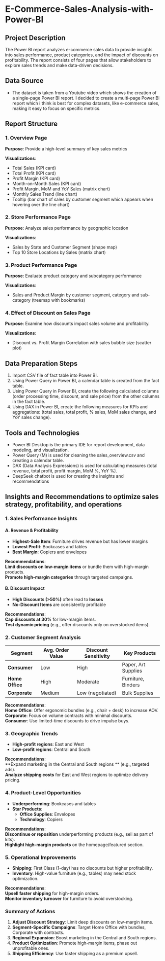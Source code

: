 # E-Commerce-Sales-Analysis-with-Power-BI

## Project Description
The Power BI report analyzes e-commerce sales data to provide insights into sales performance, product categories, and the impact of discounts on profitability. The report consists of four pages that allow stakeholders to explore sales trends and make data-driven decisions.

## Data Source

- The dataset is taken from a Youtube video which shows the creation of a single-page Power BI report. I decided to create a multi-page Power BI report which i think is best for complex datasets, like e-commerce sales, making it easy to focus on specific metrics.

## Report Structure

### 1. Overview Page
**Purpose**: Provide a high-level summary of key sales metrics

**Visualizations**:
- Total Sales (KPI card)
- Total Profit (KPI card)
- Profit Margin (KPI card)
- Month-on-Month Sales (KPI card)
- Profit Margin, MoM and YoY Sales (matrix chart)  
- Monthly Sales Trend (line chart)
- Tooltip (bar chart of sales by customer segment which appears when hovering over the line chart)

### 2. Store Performance Page
**Purpose**: Analyze sales performance by geographic location

**Visualizations**:
- Sales by State and Customer Segment (shape map)
- Top 10 Store Locations by Sales (matrix chart)

### 3. Product Performance Page
**Purpose**: Evaluate product category and subcategory performance

**Visualizations**:
- Sales and Product Margin by customer segment, category and sub-category (treemap with bookmarks)

### 4. Effect of Discount on Sales Page
**Purpose**: Examine how discounts impact sales volume and profitability.

**Visualizations**:
- Discount vs. Profit Margin Correlation with sales bubble size (scatter plot)

## Data Preparation Steps
1. Import CSV file of fact table into Power BI.
2. Using Power Query in Power BI, a calendar table is created from the fact table. 
3. Using Power Query in Power BI, create the following calculated columns (order processing time, discount, and sale price) from the other columns in the fact table.
4. Using DAX in Power BI, create the following measures for KPIs and aggregations: (total sales, total profit, % sales, MoM sales change, and YoY sales change).

## Tools and Technologies

- Power BI Desktop is the primary IDE for report development, data modeling, and visualization.	
- Power Query (M)	is used for cleaning the sales_overview.csv and creating a calendar table.
- DAX (Data Analysis Expressions)	is used for calculating measures (total revenue, total profit, profit margin, MoM %, YoY %). 
- DeepSeek chatbot is used for creating the insights and recommendations

## Insights and Recommendations to optimize sales strategy, profitability, and operations

### **1. Sales Performance Insights**
#### **A. Revenue & Profitability**
- **Highest-Sale Item**: Furniture drives revenue but has lower margins  
- **Lowest Profit**: Bookcases and tables   
- **Best Margin**: Copiers and envelopes  

**Recommendations**:  
 **Limit discounts on low-margin items** or bundle them with high-margin products.  
 **Promote high-margin categories** through targeted campaigns.  

#### **B. Discount Impact**
- **High Discounts (>50%)** often lead to **losses**  
- **No-Discount Items** are consistently profitable  

**Recommendations**:  
 **Cap discounts at 30%** for low-margin items.  
 **Test dynamic pricing** (e.g., offer discounts only on overstocked items).  

### **2. Customer Segment Analysis**
| Segment      | Avg. Order Value | Discount Sensitivity | Key Products          |  
|--------------|------------------|----------------------|-----------------------|  
| **Consumer** | Low     | High                 | Paper, Art Supplies  |  
| **Home Office** | High | Moderate             | Furniture, Binders   |  
| **Corporate** | Medium  | Low (negotiated)     | Bulk Supplies        |  

**Recommendations**:  
 **Home Office**: Offer ergonomic bundles (e.g., chair + desk) to increase AOV.  
 **Corporate**: Focus on volume contracts with minimal discounts.  
 **Consumer**: Use limited-time discounts to drive impulse buys.  

### **3. Geographic Trends**
- **High-profit regions**: East and West  
- **Low-profit regions**: Central and South  

**Recommendations**:  
 **Expand marketing in the Central and South regions ** (e.g., targeted ads).  
 **Analyze shipping costs** for East and West regions to optimize delivery pricing.  

### **4. Product-Level Opportunities**
- **Underperforming**: Bookcases and tables  
- **Star Products**:  
  - **Office Supplies**: Envelopes  
  - **Technology**: Copiers  

**Recommendations**:  
 **Discontinue or reposition** underperforming products (e.g., sell as part of kits).  
 **Highlight high-margin products** on the homepage/featured section.  

### **5. Operational Improvements**
- **Shipping**: First Class (1-day) has no discounts but higher profitability.  
- **Inventory**: High-value furniture (e.g., tables) may need stock optimization.  

**Recommendations**:  
 **Upsell faster shipping** for high-margin orders.  
 **Monitor inventory turnover** for furniture to avoid overstocking.  

### **Summary of Actions**  
1. **Adjust Discount Strategy**: Limit deep discounts on low-margin items.  
2. **Segment-Specific Campaigns**: Target Home Office with bundles, Corporate with contracts.  
3. **Regional Expansion**: Boost marketing in the Central and South regions.  
4. **Product Optimization**: Promote high-margin items, phase out unprofitable ones.  
5. **Shipping Efficiency**: Use faster shipping as a premium upsell.  
